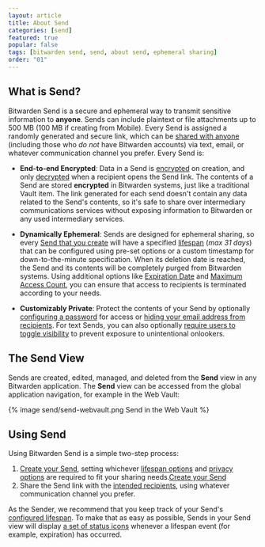 ```yaml
---
layout: article
title: About Send
categories: [send]
featured: true
popular: false
tags: [bitwarden send, send, about send, ephemeral sharing]
order: "01"
---
```


## What is Send?

Bitwarden Send is a secure and ephemeral way to transmit sensitive information to **anyone**. Sends can include plaintext or file attachments up to 500 MB (100 MB if creating from Mobile). Every Send is assigned a randomly generated and secure link, which can be [shared with anyone]({{site.baseurl}}/receive-send/) (including those who *do not* have Bitwarden accounts) via text, email, or whatever communication channel you prefer. Every Send is:

- **End-to-end Encrypted**: Data in a Send is [encrypted]({{site.baseurl}}/send-encryption/#send-encryption) on creation, and only [decrypted]({{site.baseurl}}/send-encryption/#send-decryption) when a recipient opens the Send link. The contents of a Send are stored **encrypted** in Bitwarden systems, just like a traditional Vault item. The link generated for each send doesn't contain any data related to the Send's contents, so it's safe to share over intermediary communications services without exposing information to Bitwarden or any used intermediary services.

- **Dynamically Ephemeral**: Sends are designed for ephemeral sharing, so every [Send that you create]({{site.baseurl}}/create-send/) will have a specified [lifespan]({{site.baseurl}}/send-lifespan/) (*max 31 days*) that can be configured using pre-set options or a custom timestamp for down-to-the-minute specification. When its deletion date is reached, the Send and its contents will be completely purged from Bitwarden systems. Using additional options like [Expiration Date]({{site.baseurl}}/send-lifespan/#expiration-date) and [Maximum Access Count]({{site.baseurl}}/send-lifespan/#maximum-access-count), you can ensure that access to recipients is terminated according to your needs.

- **Customizably Private**: Protect the contents of your Send by optionally [configuring a password]({{site.baseurl}}/send-privacy/#send-passwords) for access or [hiding your email address from recipients]({{site.baseurl}}/send-privacy/#hide-email). For text Sends, you can also optionally [require users to toggle visibility]({{site.baseurl}}/send-privacy/#hide-text) to prevent exposure to unintentional onlookers.

## The Send View

Sends are created, edited, managed, and deleted from the **Send** view in any Bitwarden application. The **Send** view can be accessed from the global application navigation, for example in the Web Vault:

{% image send/send-webvault.png Send in the Web Vault %}

## Using Send

Using Bitwarden Send is a simple two-step process:

1. [Create your Send]({{site.baseurl}}/create-send/), setting whichever [lifespan options]({{site.baseurl}}/send-lifespan/) and [privacy options]({{site.baseurl}}/send-privacy/) are required to fit your sharing needs.[Create your Send]({{site.baseurl}}/create-send/)
2. Share the Send link with the [intended recipients]({{site.baseurl}}/receive-send/), using whatever communication channel you prefer.

As the Sender, we recommend that you keep track of your Send's [configured lifespan]({{site.baseurl}}/send-lifespan/). To make that as easy as possible, Sends in your Send view will display [a set of status icons]({{site.baseurl}}/send-faqs/#q-what-do-the-icons-next-to-my-sends-indicate) whenever a lifespan event (for example, expiration) has occurred.
